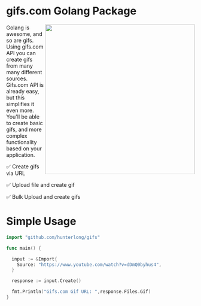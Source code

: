 # gifs.com Golang Package

<img width="400" align="right" src="https://j.gifs.com/r0G8wW.gif">

Golang is awesome, and so are gifs. Using gifs.com API you can create gifs from many many different sources.
Gifs.com API is already easy, but this simplifies it even more. You'll be able to create basic gifs, and more complex functionality based on your application.

:white_check_mark: Create gifs via URL

:white_check_mark: Upload file and create gif

:white_check_mark: Bulk Upload and create gifs

<p></p>

# Simple Usage
```go
import "github.com/hunterlong/gifs"

func main() {

  input := &Import{
    Source: "https://www.youtube.com/watch?v=dDmQ0byhus4",
  }

  response := input.Create()

  fmt.Println("Gifs.com Gif URL: ",response.Files.Gif)
}
```
